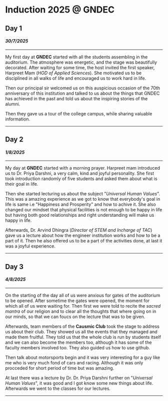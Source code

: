 # Induction 2025 @ GNDEC
## Day 1
#### *30/7/2025*  
---
My first day at **GNDEC** started with all the students assembling in the auditorium. The atmosphere was energetic, and the stage was beautifully decorated. After waiting for some time, the host invited the first speaker, Harpreet Mam (*HOD of Applied Sciences*). She motivated us to be disciplined in all walks of life and encouraged us to work hard in life.

Then our principal sir welcomed us on this auspicious occasion of the 70th anniversary of this institution and talked to us about the things that GNDEC has achieved in the past and told us about the inspiring stories of the alumni.

Then they gave us a tour of the college campus, while sharing valuable information.

---
## Day 2
#### *1/8/2025*
---
My day at **GNDEC** started with a morning prayer. Harpreet mam introduced us to Dr. Priya Darshni, a very calm, kind and joyful personality. She first took introduction randomly of five students and asked them about what is their goal in life.

Then she started lecturing us about the subject "*Universal Human Values*". This was a amazing experience as we got to know that everybody's goal in life is same i.e "Happiness and Prosperity" and how to achive it. She also changed our mindset that physical facilities is not enough to be happy in life but having both good relationships and right understanding will make us happy in life.

Afterwards, Dr. Arvind Dhingra (*Director of STEM and Incharge of TAC*) gave us a lecture about how the engineer institution works and how to be a part of it. Then he also offered us to be a part of the activities done, at last it was a joyful experience.

---
## Day 3
#### *4/8/2025*
---
On the starting of the day all of us were anxious for gates of the auditorium to be opened. After sometime the gates were opened, the moment for which all of us were waiting for.
Then first we were told to recite the *sacred mantra* of our religion and to clear all the thoughts that where going on in our minds, so that we can foucs on the lecture that was to be given.

Afterwards, team members of the **Causmic Club** took the stage to address us about their club. They showed us all the events that they managed and made them fruitful. They told us that the whole club is run by students itself and we can also become the members too, although it has some of the faculty members involved too. They also guided us how to use github.

Then talk about motorsports begin and it was very interesting for a guy like me who is very much fond of cars and racing. Although it was only procceded for short period of time but was amazing.

At last there was a lecture by Dr. Dr. Priya Darshni further on "*Universal Human Values*", it was good and I got know some new things about life. Afterwards we went to the classes for our lectures.

---
